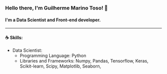 ### Hello there, I'm Guilherme Marino Toso! 👋

#### I'm a Data Scientist and Front-end developer.
----------------------------------------------------
#### ☕ Skills: 

 - Data Scientist: 
     - Programming Language: Python
     - Libraries and Frameworks: Numpy, Pandas, Tensorflow, Keras, 
                                 Scikit-learn, Scipy, Matplotlib, Seaborn,
                                 
